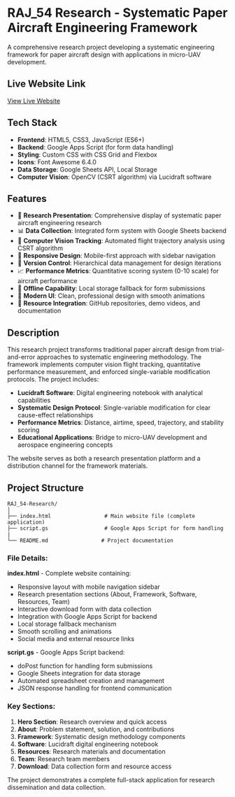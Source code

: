 # RAJ_54 Research - Systematic Paper Aircraft Engineering Framework

A comprehensive research project developing a systematic engineering framework for paper aircraft design with applications in micro-UAV development.

## Live Website Link
[View Live Website](https://raj-54.vercel.app/)

## Tech Stack
- **Frontend**: HTML5, CSS3, JavaScript (ES6+)
- **Backend**: Google Apps Script (for form data handling)
- **Styling**: Custom CSS with CSS Grid and Flexbox
- **Icons**: Font Awesome 6.4.0
- **Data Storage**: Google Sheets API, Local Storage
- **Computer Vision**: OpenCV (CSRT algorithm) via Lucidraft software

## Features
- 🔬 **Research Presentation**: Comprehensive display of systematic paper aircraft engineering research
- 📊 **Data Collection**: Integrated form system with Google Sheets backend
- 🎯 **Computer Vision Tracking**: Automated flight trajectory analysis using CSRT algorithm
- 📱 **Responsive Design**: Mobile-first approach with sidebar navigation
- 🔄 **Version Control**: Hierarchical data management for design iterations
- 📈 **Performance Metrics**: Quantitative scoring system (0-10 scale) for aircraft performance
- 💾 **Offline Capability**: Local storage fallback for form submissions
- 🎨 **Modern UI**: Clean, professional design with smooth animations
- 🔗 **Resource Integration**: GitHub repositories, demo videos, and documentation

## Description
This research project transforms traditional paper aircraft design from trial-and-error approaches to systematic engineering methodology. The framework implements computer vision flight tracking, quantitative performance measurement, and enforced single-variable modification protocols. The project includes:

- **Lucidraft Software**: Digital engineering notebook with analytical capabilities
- **Systematic Design Protocol**: Single-variable modification for clear cause-effect relationships
- **Performance Metrics**: Distance, airtime, speed, trajectory, and stability scoring
- **Educational Applications**: Bridge to micro-UAV development and aerospace engineering concepts

The website serves as both a research presentation platform and a distribution channel for the framework materials.

## Project Structure

```
RAJ_54-Research/
│
├── index.html                 # Main website file (complete application)
├── script.gs                  # Google Apps Script for form handling
|
└── README.md                 # Project documentation
```

### File Details:

**index.html** - Complete website containing:
- Responsive layout with mobile navigation sidebar
- Research presentation sections (About, Framework, Software, Resources, Team)
- Interactive download form with data collection
- Integration with Google Apps Script for backend
- Local storage fallback mechanism
- Smooth scrolling and animations
- Social media and external resource links

**script.gs** - Google Apps Script backend:
- doPost function for handling form submissions
- Google Sheets integration for data storage
- Automated spreadsheet creation and management
- JSON response handling for frontend communication

### Key Sections:
1. **Hero Section**: Research overview and quick access
2. **About**: Problem statement, solution, and contributions
3. **Framework**: Systematic design methodology components
4. **Software**: Lucidraft digital engineering notebook
5. **Resources**: Research materials and documentation
6. **Team**: Research team members
7. **Download**: Data collection form and resource access

The project demonstrates a complete full-stack application for research dissemination and data collection.
